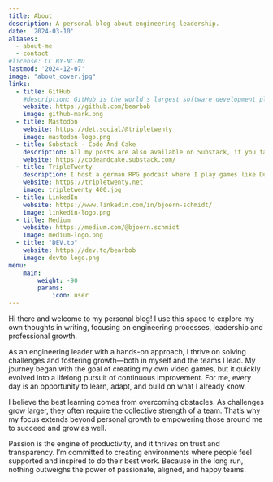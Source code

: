 ```yaml
---
title: About
description: A personal blog about engineering leadership.
date: '2024-03-10'
aliases:
  - about-me
  - contact
#license: CC BY-NC-ND
lastmod: '2024-12-07'
image: "about_cover.jpg"
links:
  - title: GitHub
    #description: GitHub is the world's largest software development platform.
    website: https://github.com/bearbob
    image: github-mark.png
  - title: Mastodon
    website: https://det.social/@tripletwenty
    image: mastodon-logo.png
  - title: Substack - Code And Cake
    description: All my posts are also available on Substack, if you fancy that. A subscribe would make me happy <3
    website: https://codeandcake.substack.com/
  - title: TripleTwenty
    description: I host a german RPG podcast where I play games like Dungeons & Dragons or Fate with Friends
    website: https://tripletwenty.net
    image: tripletwenty_400.jpg
  - title: LinkedIn
    website: https://www.linkedin.com/in/bjoern-schmidt/
    image: linkedin-logo.png
  - title: Medium
    website: https://medium.com/@bjoern.schmidt
    image: medium-logo.png
  - title: "DEV.to"
    website: https://dev.to/bearbob
    image: devto-logo.png
menu:
    main: 
        weight: -90
        params:
            icon: user
---
```


Hi there and welcome to my personal blog!
I use this space to explore my own thoughts in writing, focusing on engineering processes, leadership and professional growth.

As an engineering leader with a hands-on approach, I thrive on solving challenges and fostering growth—both in myself and the teams I lead. My journey began with the goal of creating my own video games, but it quickly evolved into a lifelong pursuit of continuous improvement. For me, every day is an opportunity to learn, adapt, and build on what I already know.

I believe the best learning comes from overcoming obstacles. As challenges grow larger, they often require the collective strength of a team. That’s why my focus extends beyond personal growth to empowering those around me to succeed and grow as well.

Passion is the engine of productivity, and it thrives on trust and transparency. I’m committed to creating environments where people feel supported and inspired to do their best work. Because in the long run, nothing outweighs the power of passionate, aligned, and happy teams.
